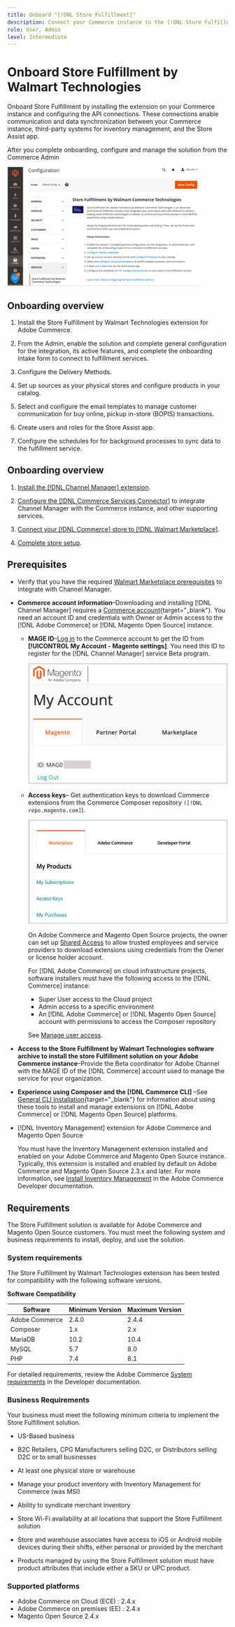 ```yaml
---
title: Onboard "[!DNL Store Fulfillment]"
description: Connect your Commerce instance to the [!DNL Store Fulfillment Manager] service by completing a few onboarding steps.
role: User, Admin
level: Intermediate
---
```


# Onboard Store Fulfillment by Walmart Technologies

Onboard Store Fulfillment by installing the extension on your Commerce instance and configuring the API connections. These connections enable communication and data synchronization between your Commerce instance, third-party systems for inventory management, and the Store Assist app.

After you complete onboarding, configure and manage the solution from the Commerce Admin

![[!DNL Store Fulfillment Service] configuration in Admin view](assets/store-fulfillment-admin-home.png)

## Onboarding overview

1. Install the Store Fulfillment by Walmart Technologies extension for Adobe Commerce.

1. From the Admin, enable the solution and complete general configuration for the integration, its active features, and complete the onboarding intake form to connect to fulfillment services.

1. Configure the Delivery Methods.

1. Set up sources as your physical stores and configure products in your catalog.

1. Select and configure the email templates to manage customer communication for buy online, pickup in-store (BOPIS) transactions.

1. Create users and roles for the Store Assist app.

1. Configure the schedules for for background processes to sync data to the fulfillment service.

## Onboarding overview

1. [Install the [!DNL Channel Manager] extension](install.md).

1. [Configure the [!DNL Commerce Services Connector]](connect.md) to integrate Channel Manager with the Commerce instance, and other supporting services.

1. [Connect your [!DNL Commerce] store to [!DNL Walmart Marketplace]](connect.md).

1. [Complete store setup](complete-store-setup.md).

## Prerequisites

* Verify that you have the required [Walmart Marketplace prerequisites](walmart-prerequisites.md) to integrate with Channel Manager.

* **Commerce account information**–Downloading and installing [!DNL Channel Manager] requires a [Commerce account](https://docs.magento.com/user-guide/magento/magento-account.html){target="_blank"}. You need an account ID and credentials with Owner or Admin access to the [!DNL Adobe Commerce] or [!DNL Magento Open Source] instance.

  * **MAGE ID**–[Log in](https://account.magento.com/customer/account/login/) to the Commerce account to get the ID from **[!UICONTROL My Account - Magento settings]**. You need this ID to register for the [!DNL Channel Manager] service Beta program.

     ![[!DNL MAGEID] on Commerce account settings](assets/mageid-my-commerce-account.png) 

  * **Access keys**– Get authentication keys to download Commerce extensions from the Commerce Composer repository `([!DNL repo.magento.com]`).

    ![[!UICONTROL Commerce Marketplace access keys]](assets/commerce-marketplace-access-keys.png)

    On Adobe Commerce and Magento Open Source projects, the owner can set up [Shared Access](https://docs.magento.com/user-guide/magento/magento-account-share.html) to allow trusted employees and service providers to download extensions using credentials from the Owner or license holder account.

    For [!DNL Adobe Commerce] on cloud infrastructure projects, software installers must have the following access to the [!DNL Commerce] instance:

    * Super User access to the Cloud project
    * Admin access to a specific environment
    * An [!DNL Adobe Commerce] or [!DNL Magento Open Source] account with permissions to access the Composer repository
    
    See [Manage user access](https://devdocs.magento.com/cloud/project/user-admin.html).

* **Access to the Store Fulfillment by Walmart Technologies software archive to install the store Fulfillment solution on your Adobe Commerce instance**–Provide the Beta coordinator for Adobe Channel with the MAGE ID of the [!DNL Commerce] account used to manage the service for your organization.

* **Experience using Composer and the [!DNL Commerce CLI]** –See [General CLI Installation](https://devdocs.magento.com/extensions/install/){target="_blank"} for information about using these tools to install and manage extensions on [!DNL Adobe Commerce] or [!DNL Magento Open Source] platforms.

* [!DNL Inventory Management] extension for Adobe Commerce and Magento Open Source

   You must have the Inventory Management extension installed and enabled on your Adobe Commerce and Magento Open Source instance. Typically, this extension is installed and enabled by default on Adobe Commerce and Magento Open Source 2.3.x and later. For more information, see [Install Inventory Management](https://devdocs.magento.com/extensions/inventory-management/) in the Adobe Commerce Developer documentation.

## Requirements

The Store Fulfillment solution is available for Adobe Commerce and Magento Open Source customers. You must meet the following system and business requirements to install, deploy, and use the solution.

### System requirements

The Store Fulfillment by Walmart Technologies extension has been tested for compatibility with the following software versions.

**Software Compatibility**

| **Software**   | **Minimum Version** | **Maximum Version** |
|----------------|---------------------|---------------------|
| Adobe Commerce | 2.4.0               | 2.4.4               |
| Composer       | 1.x                 | 2.x                 |
| MariaDB        | 10.2                | 10.4                |
| MySQL          | 5.7                 | 8.0                 |
| PHP            | 7.4                 | 8.1                 |

For detailed requirements, review the Adobe Commerce [System requirements](https://devdocs.magento.com/guides/v2.4/install-gde/system-requirements.html) in the Developer documentation.

### Business Requirements

Your business must meet the following minimum criteria to implement the Store Fulfillment solution.

* US-Based business

* B2C Retailers, CPG Manufacturers selling D2C, or Distributors selling D2C or to small businesses

* At least one physical store or warehouse

* Manage your product inventory with Inventory Management for Commerce (was MSI)

* Ability to syndicate merchant inventory

* Store Wi-Fi availability at all locations that support the Store Fulfillment solution

* Store and warehouse associates have access to iOS or Android mobile devices during their shifts, either personal or provided by the merchant

* Products managed by using the Store Fulfillment solution must have product attributes that include either a SKU or UPC product.

### Supported platforms

* Adobe Commerce on Cloud (ECE) : 2.4.x
* Adobe Commerce on premises (EE) : 2.4.x
* Magento Open Source 2.4.x
